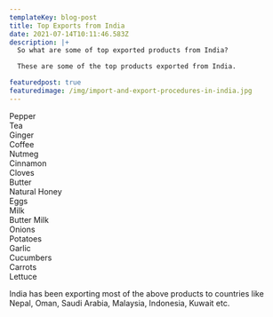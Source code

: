 ```yaml
---
templateKey: blog-post
title: Top Exports from India
date: 2021-07-14T10:11:46.583Z
description: |+
  So what are some of top exported products from India? 

  These are some of the top products exported from India. 

featuredpost: true
featuredimage: /img/import-and-export-procedures-in-india.jpg
---
```

Pepper\
Tea \
Ginger \
Coffee \
Nutmeg \
Cinnamon \
Cloves \
Butter \
Natural Honey \
Eggs \
Milk \
Butter Milk \
Onions \
Potatoes \
Garlic \
Cucumbers \
Carrots \
Lettuce

India has been exporting most of the above products to countries like Nepal, Oman, Saudi Arabia, Malaysia, Indonesia, Kuwait etc.